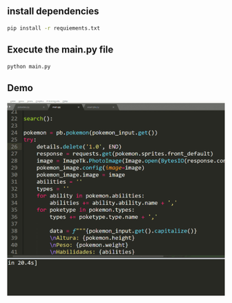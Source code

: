 ## install dependencies

```bash
pip install -r requiements.txt
```

## Execute the main.py file

```bash
python main.py
```

## Demo

<p align="center">
	<img src="screenshot/pokedex.gif">
</p>
